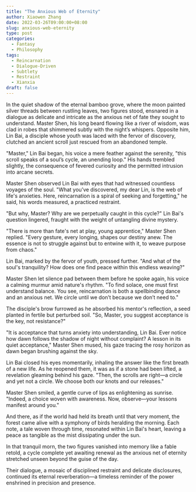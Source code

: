 ```yaml
---
title: "The Anxious Web of Eternity"
author: Xiaowen Zhang
date: 2022-03-26T09:00:00+08:00
slug: anxious-web-eternity
type: post
categories:
  - Fantasy
  - Philosophy
tags:
  - Reincarnation
  - Dialogue-Driven
  - Subtlety
  - Restraint
  - Xianxia
draft: false
---
```


In the quiet shadow of the eternal bamboo grove, where the moon painted silver threads between rustling leaves, two figures stood, ensnared in a dialogue as delicate and intricate as the anxious net of fate they sought to understand. Master Shen, his long beard flowing like a river of wisdom, was clad in robes that shimmered subtly with the night’s whispers. Opposite him, Lin Bai, a disciple whose youth was laced with the fervor of discovery, clutched an ancient scroll just rescued from an abandoned temple.

"Master," Lin Bai began, his voice a mere feather against the serenity, "this scroll speaks of a soul’s cycle, an unending loop." His hands trembled slightly, the consequence of fevered curiosity and the permitted intrusion into arcane secrets.

Master Shen observed Lin Bai with eyes that had witnessed countless voyages of the soul. "What you’ve discovered, my dear Lin, is the web of life's anxieties. Here, reincarnation is a spiral of seeking and forgetting," he said, his words measured, a practiced restraint.

"But why, Master? Why are we perpetually caught in this cycle?" Lin Bai's question lingered, fraught with the weight of untangling divine mystery.

"There is more than fate's net at play, young apprentice," Master Shen replied. "Every gesture, every longing, shapes our destiny anew. The essence is not to struggle against but to entwine with it, to weave purpose from chaos."

Lin Bai, marked by the fervor of youth, pressed further. "And what of the soul's tranquility? How does one find peace within this endless weaving?"

Master Shen let silence pad between them before he spoke again, his voice a calming murmur amid nature's rhythm. "To find solace, one must first understand balance. You see, reincarnation is both a spellbinding dance and an anxious net. We circle until we don’t because we don’t need to."

The disciple's brow furrowed as he absorbed his mentor's reflection, a seed planted in fertile but perturbed soil. "So, Master, you suggest acceptance is the key, not resistance?"

"It is acceptance that turns anxiety into understanding, Lin Bai. Ever notice how dawn follows the shadow of night without complaint? A lesson in its quiet acceptance," Master Shen mused, his gaze tracing the rosy horizon as dawn began brushing against the sky.

Lin Bai closed his eyes momentarily, inhaling the answer like the first breath of a new life. As he reopened them, it was as if a stone had been lifted, a revelation gleaming behind his gaze. "Then, the scrolls are right—a circle and yet not a circle. We choose both our knots and our releases."

Master Shen smiled, a gentle curve of lips as enlightening as sunrise. "Indeed, a choice woven with awareness. Now, observe—your lessons manifest around you."

And there, as if the world had held its breath until that very moment, the forest came alive with a symphony of birds heralding the morning. Each note, a tale woven through time, resonated within Lin Bai's heart, leaving a peace as tangible as the mist dissipating under the sun.

In that tranquil morn, the two figures vanished into memory like a fable retold, a cycle complete yet awaiting renewal as the anxious net of eternity stretched unseen beyond the guise of the day.

Their dialogue, a mosaic of disciplined restraint and delicate disclosures, continued its eternal reverberation—a timeless reminder of the power enshrined in precision and presence.